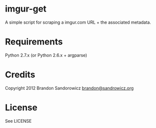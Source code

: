 imgur-get
=========

A simple script for scraping a imgur.com URL + the associated metadata.

Requirements
============

Python 2.7.x (or Python 2.6.x + argparse)

Credits
=======

Copyright 2012 Brandon Sandorowicz <brandon@sandrowicz.org>

License
=======

See LICENSE
